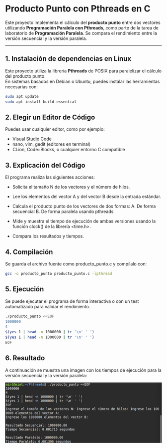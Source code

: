 # Producto Punto con Pthreads en C

Este proyecto implementa el cálculo del **producto punto** entre dos vectores utilizando **Programación Paralela con Pthreads**, como parte de la tarea de laboratorio de **Programación Paralela**. Se compara el rendimiento entre la versión secuencial y la versión paralela.

---

## 1. Instalación de dependencias en Linux

Este proyecto utiliza la librería **Pthreads** de POSIX para paralelizar el cálculo del producto punto.  
En sistemas basados en Debian o Ubuntu, puedes instalar las herramientas necesarias con:

```bash
sudo apt update
sudo apt install build-essential
```
## 2. Elegir un Editor de Código
Puedes usar cualquier editor, como por ejemplo:

- Visual Studio Code
- nano, vim, gedit (editores en terminal)
- CLion, Code::Blocks, o cualquier entorno C compatible

## 3. Explicación del Código
El programa realiza las siguientes acciones:

- Solicita el tamaño N de los vectores y el número de hilos.
- Lee los elementos del vector A y del vector B desde la entrada estándar.
- Calcula el producto punto de los vectores de dos formas:
  A. De forma secuencial
  B. De forma paralela usando pthreads

- Mide y muestra el tiempo de ejecución de ambas versiones usando la función clock() de la librería <time.h>.
- Compara los resultados y tiempos.

## 4. Compilación
Se guarda el archivo fuente como producto_punto.c y compílalo con:
```bash
gcc -o producto_punto producto_punto.c -lpthread
```

## 5. Ejecución
Se puede ejecutar el programa de forma interactiva o con un test automatizado para validar el rendimiento.
```bash
./producto_punto <<EOF
1000000
4
$(yes 1 | head -n 1000000 | tr '\n' ' ')
$(yes 1 | head -n 1000000 | tr '\n' ' ')
EOF
```
## 6. Resultado
A continuación se muestra una imagen con los tiempos de ejecución para la versión secuencial y la versión paralela:

![Solución en bash](Imagen/Resultado.png)
